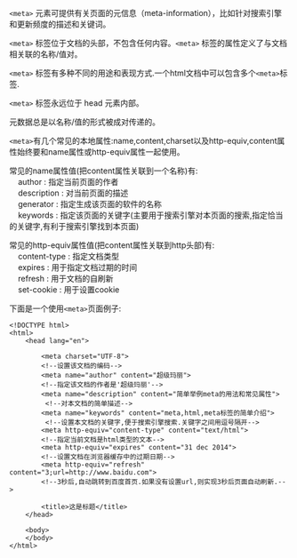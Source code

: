 
`<meta>` 元素可提供有关页面的元信息（meta-information），比如针对搜索引擎和更新频度的描述和关键词。
  
`<meta>` 标签位于文档的头部，不包含任何内容。`<meta>` 标签的属性定义了与文档相关联的名称/值对。 
   
`<meta>` 标签有多种不同的用途和表现方式.一个html文档中可以包含多个`<meta>`标签.
     
`<meta>` 标签永远位于 head 元素内部。
     
元数据总是以名称/值的形式被成对传递的。 
      
`<meta>`有几个常见的本地属性:name,content,charset以及http-equiv,content属性始终要和name属性或http-equiv属性一起使用。    

常见的name属性值(把content属性关联到一个名称)有:   
    &nbsp;&nbsp;&nbsp; author : 指定当前页面的作者   
    &nbsp;&nbsp;&nbsp; description : 对当前页面的描述   
    &nbsp;&nbsp;&nbsp; generator : 指定生成该页面的软件的名称     
    &nbsp;&nbsp;&nbsp; keywords : 指定该页面的关键字(主要用于搜索引擎对本页面的搜索,指定恰当的关键字,有利于搜索引擎找到本页面)    

常见的http-equiv属性值(把content属性关联到http头部)有:       
    &nbsp;&nbsp;&nbsp; content-type : 指定文档类型     
    &nbsp;&nbsp;&nbsp; expires : 用于指定文档过期的时间         
    &nbsp;&nbsp;&nbsp; refresh : 用于文档的自刷新         
    &nbsp;&nbsp;&nbsp; set-cookie : 用于设置cookie       

下面是一个使用`<meta>`页面例子:

    <!DOCTYPE html>
    <html>
        <head lang="en">
        
            <meta charset="UTF-8">  
            <!--设置该文档的编码-->
            <meta name="author" content="超级玛丽">   
            <!--指定该文档的作者是'超级玛丽'-->
            <meta name="description" content="简单举例meta的用法和常见属性">  
             <!--对本文档的简单描述-->
            <meta name="keywords" content="meta,html,meta标签的简单介绍">  
             <!--设置本文档的关键字,便于搜索引擎搜索.关键字之间用逗号隔开-->
            <meta http-equiv="content-type" content="text/html">   
            <!--指定当前文档是html类型的文本-->
            <meta http-equiv="expires" content="31 dec 2014">   
            <!--设置文档在浏览器缓存中的过期日期-->
            <meta http-equiv="refresh" content="3;url=http://www.baidu.com">   
            <!--3秒后,自动跳转到百度首页.如果没有设置url,则实现3秒后页面自动刷新.-->
            
            <title>这是标题</title>
        </head>
        
        <body>
        </body>
    </html>